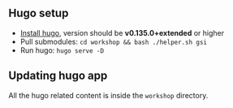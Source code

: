 ## Hugo setup

- [Install hugo](https://gohugo.io/installation/), version should be **v0.135.0+extended** or higher
- Pull submodules: `cd workshop && bash ./helper.sh gsi`
- Run hugo: `hugo serve -D`

## Updating hugo app

All the hugo related content is inside the `workshop` directory. 
